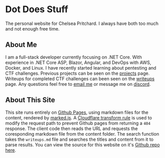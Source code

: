 # Dot Does Stuff
The personal website for Chelsea Pritchard. I always have both too much and not enough free time.

## About Me
I am a full-stack developer currently focusing on .NET Core. With experience in .NET Core ASP, Blazor, Angular, and DevOps with AWS, Docker, and Linux. I have recently started learning about pentesting and CTF challenges. Previous projects can be seen on the [projects](/projects) page. Writeups for completed CTF challenges can been seen on the [writeups](writeups) page. Any questions feel free to [email me](mailto:hello@dotdo.es) or message me on [discord](https://discord.gg/ZKeYp5p).

## About This Site

This site runs entirely on [Github Pages](https://pages.github.com/), using markdown files for the content, rendered by [marked.js](https://marked.js.org/). A [Cloudflare transform rule](https://developers.cloudflare.com/rules/transform/) is used to modify the request path to prevent Github pages from returning a `404` response. The client code then reads the URL and requests the coresponding markdown file from the content folder. The search function takes the `writeups.md` file and searches the titles and content from it to parse results. You can view the source for this website on it's [Github repo here](https://github.com/DotEfekts/dotdo.es).